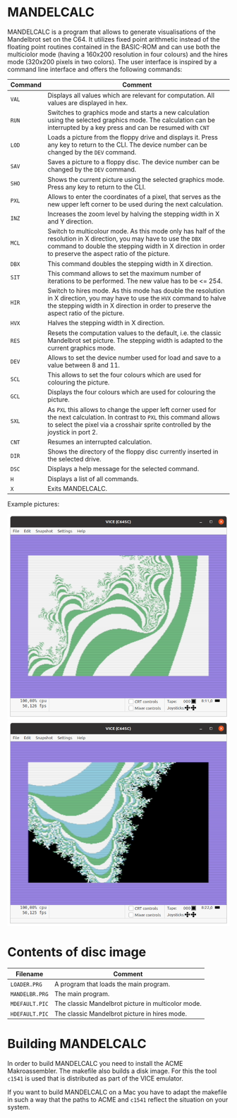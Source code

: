 # MANDELCALC

MANDELCALC is a program that allows to generate visualisations of the Mandelbrot set on the C64. 
It utilizes fixed point arithmetic instead of the floating point routines contained in the BASIC-ROM
and can use both the multiciolor mode (having a 160x200 resolution in four colours) and
the hires mode (320x200 pixels in two colors). The user interface is inspired by a command line
interface and offers the following commands:

| Command | Comment |
|-|-|
|`VAL` | Displays all values which are relevant for computation. All values are displayed in hex. |
|`RUN` | Switches to graphics mode and starts a new calculation using the selected graphics mode. The calculation can be interrupted by a key press and can be resumed with `CNT`|
|`LOD` | Loads a picture from the floppy drive and displays it. Press any key to return to the CLI. The device number can be changed by the `DEV` command.| 
|`SAV` | Saves a picture to a floppy disc. The device number can be changed by the `DEV` command. |
|`SHO` | Shows the current picture using the selected graphics mode. Press any key to return to the CLI. |
|`PXL` | Allows to enter the coordinates of a pixel, that serves as the new upper left corner to be used during the next calculation. |
|`INZ` | Increases the zoom level by halving the stepping width in X and Y direction. |
|`MCL` | Switch to multicolour mode. As this mode only has half of the resolution in X direction, you may have to use the `DBX` command to double the stepping width in X direction in order to preserve the aspect ratio of the picture. |
|`DBX` | This command doubles the stepping width in X direction. |
|`SIT` | This command allows to set the maximum number of iterations to be performed. The new value has to be <= 254. |
|`HIR` | Switch to hires mode. As this mode has double the resolution in X direction, you may have to use the `HVX` command to halve the stepping width in X direction in order to preserve the aspect ratio of the picture.|
|`HVX` | Halves the stepping width in X direction. |
|`RES` | Resets the computation values to the default, i.e. the classic Mandelbrot set picture. The stepping width is adapted to the current graphics mode. |
|`DEV` | Allows to set the device number used for load and save to a value between 8 and 11. |
|`SCL` | This allows to set the four colours which are used for colouring the picture. |
|`GCL` | Displays the four colours which are used for colouring the picture. |
|`SXL` | As `PXL` this allows to change the upper left corner used for the next calculation. In contrast to `PXL` this command allows to select the pixel via a crosshair sprite controlled by the joystick in port 2. |
|`CNT` | Resumes an interrupted calculation. |
|`DIR` | Shows the directory of the floppy disc currently inserted in the selected drive. |
|`DSC` | Displays a help message for the selected command. |
|`H`| Displays a list of all commands. |
|`X`| Exits MANDELCALC. |

Example pictures:

![](/example_hires.png?raw=true "Example picture in hires mode")
![](/example_multicolor.png?raw=true "Example picture in multicolor mode")

# Contents of disc image

|Filename| Comment|
|-|-|
|`LOADER.PRG`| A program that loads the main program. |
|`MANDELBR.PRG`| The main program. |
|`MDEFAULT.PIC`| The classic Mandelbrot picture in multicolor mode. |
|`HDEFAULT.PIC`| The classic Mandelbrot picture in hires mode. |

# Building MANDELCALC

In order to build MANDELCALC you need to install the ACME Makroassembler. The makefile also
builds a disk image. For this the tool `c1541` is used that is distributed as part of the VICE
emulator. 

If you want to build MANDELCALC on a Mac you have to adapt the makefile in such a way that the
paths to ACME and `c1541` reflect the situation on your system. 
